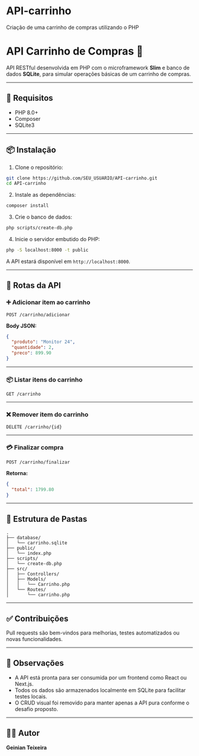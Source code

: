# API-carrinho
Criação de uma carrinho de compras utilizando o PHP
# API Carrinho de Compras 🛒

API RESTful desenvolvida em PHP com o microframework **Slim** e banco de dados **SQLite**, para simular operações básicas de um carrinho de compras.

---

## 🔧 Requisitos

- PHP 8.0+
- Composer
- SQLite3

---

## 📦 Instalação

1. Clone o repositório:

```bash
git clone https://github.com/SEU_USUARIO/API-carrinho.git
cd API-carrinho
```

2. Instale as dependências:

```bash
composer install
```

3. Crie o banco de dados:

```bash
php scripts/create-db.php
```

4. Inicie o servidor embutido do PHP:

```bash
php -S localhost:8000 -t public
```

A API estará disponível em `http://localhost:8000`.

---

## 🔁 Rotas da API

### ➕ Adicionar item ao carrinho

```http
POST /carrinho/adicionar
```

**Body JSON:**

```json
{
  "produto": "Monitor 24",
  "quantidade": 2,
  "preco": 899.90
}
```

---

### 📦 Listar itens do carrinho

```http
GET /carrinho
```

---

### ❌ Remover item do carrinho

```http
DELETE /carrinho/{id}
```

---

### 💳 Finalizar compra

```http
POST /carrinho/finalizar
```

**Retorna:**

```json
{
  "total": 1799.80
}
```

---

## 📁 Estrutura de Pastas

```
.
├── database/
│   └── carrinho.sqlite
├── public/
│   └── index.php
├── scripts/
│   └── create-db.php
├── src/
│   ├── Controllers/
│   ├── Models/
│   │   └── Carrinho.php
│   └── Routes/
│       └── carrinho.php
```

---

## ✅ Contribuições

Pull requests são bem-vindos para melhorias, testes automatizados ou novas funcionalidades.

---

## 🧠 Observações

- A API está pronta para ser consumida por um frontend como React ou Next.js.
- Todos os dados são armazenados localmente em SQLite para facilitar testes locais.
- O CRUD visual foi removido para manter apenas a API pura conforme o desafio proposto.

---

## 🧑‍💻 Autor

**Geinian Teixeira**